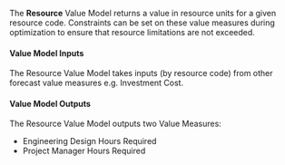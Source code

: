 
The **Resource** Value Model returns a value in resource units for a given resource code. Constraints can be set on these value measures during optimization to ensure that resource limitations are not exceeded.

#### Value Model Inputs

The Resource Value Model takes inputs (by resource code) from other forecast value measures e.g. Investment Cost.

#### Value Model Outputs

The Resource Value Model outputs two Value Measures:
- Engineering Design Hours Required
- Project Manager Hours Required